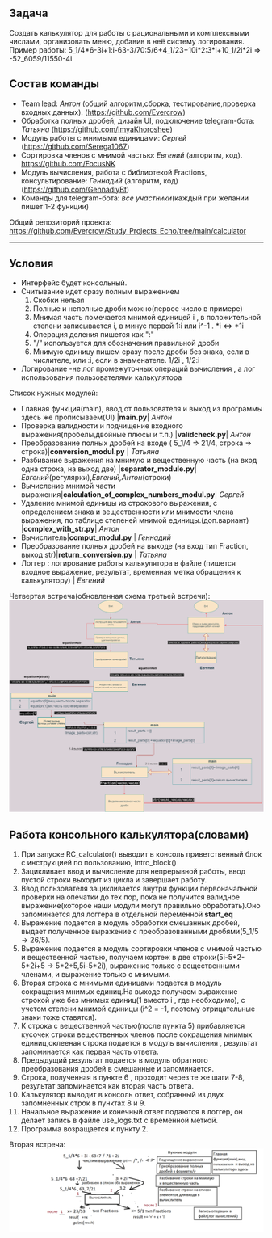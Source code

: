 ## Задача
Создать калькулятор для работы с рациональными и комплексными числами, организовать меню, добавив в неё систему логирования.
Пример работы:  5_1/4\*6-3i+1:i-63-3/70:5/6+4_1/23+10i\*2:3\*i+10_1/2i\*2i
 => -52_6059/11550-4i

## Состав команды
- Team lead: *Антон* (общий алгоритм,сборка, тестирование,проверка входных данных). (https://github.com/Evercrow)
- Обработка полных дробей, дизайн UI, подключение telegram-бота: *Татьяна*  (https://github.com/ImyaKhoroshee)
- Модуль работы с мнимыми единицами:  *Сергей*  (https://github.com/Serega1067)
- Cортировка членов с мнимой частью: *Евгений*  (алгоритм, код). https://github.com/FocusNK
- Модуль вычисления, работа с библиотекой Fractions, консультирование: *Геннадий*  (алгоритм, код) (https://github.com/GennadiyBt)
- Команды для telegram-бота: *все участники*(каждый при желании пишет 1-2 функции)


Общий репозиторий проекта: https://github.com/Evercrow/Study_Projects_Echo/tree/main/calculator



***
## Условия
- Интерфейс будет консольный.
- Считывание идет сразу полным выражением  
    1. Скобки нельзя
    2. Полные и неполные дроби можно(первое число в примере)
    3. Мнимая часть помечается мнимой единицей i , в положительной степени записывается i, в минус первой 1:i или i^-1 . *i <=> \*1i
    4. Операция деления пишется как ":"
    5. "/" используется для обозначения правильной дроби
    6. Мнимую единицу пишем сразу после дроби без знака, если в числителе, или :i, если в знаменателе. 1/2i , 1/2:i
- Логирование -не лог промежуточных операций вычисления , а лог использования пользователями калькулятора


Список нужных модулей:
- Главная функция(main), ввод от пользователя и выход из программы здесь же прописываем(UI) |**main.py**| *Антон*
- Проверка валидности и подчищение входного выражения(пробелы,двойные плюсы и т.п.) |**validcheck.py**| *Антон*
- Преобразование полных дробей на входе  ( 5_1/4 => 21/4, строка => строка)|**conversion_modul.py** | *Татьяна*
- Разбивание выражения на мнимую и вещественную часть (на вход одна строка, на выход две) |**separator_module.py**| *Евгений*(регулярки),*Евгений,Антон*(строки)
- Вычисление мнимой части выражения|**calculation_of_complex_numbers_modul.py**| *Сергей*
- Удаление мнимой единицы из строкового выражения, с определением знака и вещественности или мнимости члена выражения, по таблице степеней мнимой единицы.(доп.вариант) |**complex_with_str.py**| *Антон* 
- Вычислитель|**comput_modul.py** | *Геннадий*
- Преобразование полных дробей на выходе (на вход тип Fraction, выход str)|**return_conversion.py** | *Татьяна*
- Логгер : логирование работы калькулятора в файле (пишется входное выражение, результат, временная метка обращения к калькулятору) | *Евгений*
 

Четвертая встреча(обновленная схема третьей встречи):
![По результатам воскресенья](Meeting3.png)
## Работа консольного калькулятора(словами)
   1. При запуске RC_calculator() выводит в консоль приветственный блок с инструкцией по пользованию, Intro_block()
   2. Зацикливает ввод и вычисление для непрерывной работы, ввод пустой строки выходит из цикла и завершает работу.
   3. Ввод пользователя зацикливается внутри функции первоначальной проверки на опечатки до тех пор, пока не получится валидное выражение(которое наши модули могут правильно обработать).Оно запоминается для логгера в отдельной переменной **start_eq**
   4. Выражение подается в модуль обработки смешанных дробей, выдает полученное выражение с преобразованными дробями(5_1/5 -> 26/5).
   5. Выражение подается в модуль сортировки членов с мнимой частью и вещественной частью, получаем кортеж в две строки(5i-5\*2-5\*2i+5 -> 5\*2+5,5i-5\*2i), выражение только с вещественными членами, и выражение только с мнимыми. 
   6. Вторая строка с мнимыми единицами подается в модуль сокращения мнимых единиц.На выходе получаем выражение строкой уже без мнимых единиц(1 вместо i , где необходимо), с учетом степени мнимой единицы (i^2 = -1, поэтому отрицательные знаки тоже ставятся). 
   7. К строка  с вещественной частью(после пункта 5) прибавляется кусочек строки вещественных членов после сокращения мнимых единиц,склееная строка подается в модуль вычисления , результат запоминается как первая часть ответа. 
   8. Предыдущий результат подается в модуль обратного преобразования дробей в смешанные и запоминается. 
   9. Строка, полученная в пункте 6 , проходит через те же шаги 7-8, результат запоминается как вторая часть ответа.
   10. Калькулятор выводит в консоль ответ, собранный из двух запомненных строк в пунктах 8 и 9.
   11. Начальное выражение и конечный ответ подаются в логгер, он делает запись в файле use_logs.txt с временной меткой.
   12. Программа возращается к пункту 2.

Вторая встреча:
![По результатам субботы](calc_meet2.png)



 

 
